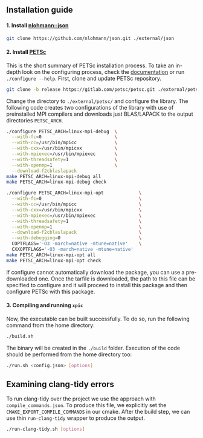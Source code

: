 ## Installation guide

#### 1. Install [nlohmann::json](https://github.com/nlohmann/json)
```sh
git clone https://github.com/nlohmann/json.git ./external/json
```

#### 2. Install [PETSc](https://gitlab.com/petsc/petsc)
This is the short summary of PETSc installation process. To take an in-depth look on the configuring process, check the [documentation](https://petsc.org/release/install/install/) or run `./configure --help`. First, clone and update PETSc repository.

```sh
git clone -b release https://gitlab.com/petsc/petsc.git ./external/petsc
```

Change the directory to `./external/petsc/` and configure the library. The following code creates two configurations of the library with use of preinstalled MPI compilers and downloads just BLAS/LAPACK to the output directories `PETSC_ARCH`.

```sh
./configure PETSC_ARCH=linux-mpi-debug  \
  --with-fc=0                           \
  --with-cc=/usr/bin/mpicc              \
  --with-cxx=/usr/bin/mpicxx            \
  --with-mpiexec=/usr/bin/mpiexec       \
  --with-threadsafety=1                 \
  --with-openmp=1                       \
  --download-f2cblaslapack
make PETSC_ARCH=linux-mpi-debug all
make PETSC_ARCH=linux-mpi-debug check
```
```sh
./configure PETSC_ARCH=linux-mpi-opt             \
  --with-fc=0                                    \
  --with-cc=/usr/bin/mpicc                       \
  --with-cxx=/usr/bin/mpicxx                     \
  --with-mpiexec=/usr/bin/mpiexec                \
  --with-threadsafety=1                          \
  --with-openmp=1                                \
  --download-f2cblaslapack                       \
  --with-debugging=0                             \
  COPTFLAGS='-O3 -march=native -mtune=native'    \
  CXXOPTFLAGS='-O3 -march=native -mtune=native'
make PETSC_ARCH=linux-mpi-opt all
make PETSC_ARCH=linux-mpi-opt check
```

If configure cannot automatically download the package, you can use a pre-downloaded one. Once the tarfile is downloaded, the path to this file can be specified to configure and it will proceed to install this package and then configure PETSc with this package.

#### 3. Compiling and running `xpic`

Now, the executable can be built successfully. To do so, run the following command from the home directory:
```sh
./build.sh
```

The binary will be created in the `./build` folder. Execution of the code should be performed from the home directory too:
```sh
./run.sh <config.json> [options]
```

## Examining clang-tidy errors

To run clang-tidy over the project we use the approach with `compile_commands.json`. To produce this file, we explicitly set the `CMAKE_EXPORT_COMPILE_COMMANDS` in our cmake. After the build step, we can use thin `run-clang-tidy` wrapper to produce the output.

```sh
./run-clang-tidy.sh [options]
```